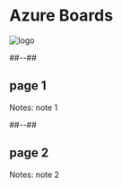 <!-- .slide: class="transition bg-green" -->

# Azure Boards
![logo](./assets/images/services/boards/logo.svg)

##--##

## page 1

Notes:
note 1

##--##

## page 2

Notes:
note 2

